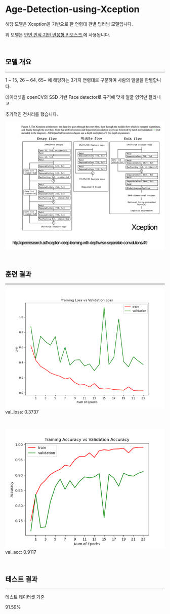 # Age-Detection-using-Xception

해당 모델은 Xception을 기반으로 한 연령대 판별 딥러닝 모델입니다.

위 모델은 <a href="https://github.com/Ta-Ye/Kiosk_Program"> 안면 인식 기반 반응형 키오스크 </a>에 사용됩니다.

<br>

## 모델 개요

<hr>

1 ~ 15, 26 ~ 64, 65~ 에 해당하는 3가지 연령대로 구분하여 사람의 얼굴을 판별합니다.

데이터셋을 openCV의 SSD 기반 Face detector로 규격에 맞게 얼굴 영역만 잘라내고

추가적인 전처리를 했습니다.

![xception.png](pic/Xception.png)

<br>


## 훈련 결과
<hr>

![loss.png](pic/Figure_1.png)
val_loss: 0.3737

<br>

![acc.png](pic/Figure_0.png)
val_acc: 0.9117

<br>

## 테스트 결과
<hr>

테스트 데이터셋 기준

91.59%
